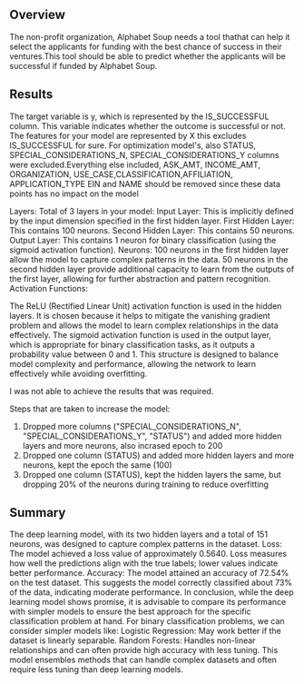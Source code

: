 ## Overview
  The non-profit organization, Alphabet Soup needs a tool thathat can help it select the applicants for funding with the best chance of success in their ventures.This tool should be able to predict whether the applicants will be successful if funded by Alphabet Soup.

## Results
  The target variable is y, which is represented by the IS_SUCCESSFUL column. This variable indicates whether the outcome is successful or not.
  The features for your model are represented by X this excludes IS_SUCCESSFUL for sure. For optimization model's, also STATUS, SPECIAL_CONSIDERATIONS_N, SPECIAL_CONSIDERATIONS_Y columns were excluded.Everything else included, ASK_AMT, INCOME_AMT, ORGANIZATION, USE_CASE,CLASSIFICATION,AFFILIATION, APPLICATION_TYPE 
  EIN and NAME should be removed since these data points has no impact on the model

  Layers:
  Total of 3 layers in your model:
  Input Layer: This is implicitly defined by the input dimension specified in the first hidden layer.
  First Hidden Layer: This contains 100 neurons.
  Second Hidden Layer: This contains 50 neurons.
  Output Layer: This contains 1 neuron for binary classification (using the sigmoid activation function).
  Neurons:
  100 neurons in the first hidden layer allow the model to capture complex patterns in the data.
  50 neurons in the second hidden layer provide additional capacity to learn from the outputs of the first layer, allowing for further abstraction and pattern recognition.
  Activation Functions:

  The ReLU (Rectified Linear Unit) activation function is used in the hidden layers. It is chosen because it helps to mitigate the vanishing gradient problem and allows the model to learn complex relationships in the data effectively.
  The sigmoid activation function is used in the output layer, which is appropriate for binary classification tasks, as it outputs a probability value between 0 and 1.
  This structure is designed to balance model complexity and performance, allowing the network to learn effectively while avoiding overfitting. 

  I was not able to achieve the results that was required.

  Steps that are taken to increase the model:
  1) Dropped more columns ("SPECIAL_CONSIDERATIONS_N", "SPECIAL_CONSIDERATIONS_Y", "STATUS") and added more hidden layers and more neurons, also incrased epoch to 200
  2) Dropped one column (STATUS) and added more hidden layers and more neurons, kept the epoch the same (100)
  3) Dropped one column (STATUS), kept the hidden layers the same, but dropping 20% of the neurons during training to reduce overfitting

## Summary
  The deep learning model, with its two hidden layers and a total of 151 neurons, was designed to capture complex patterns in the dataset.
  Loss: The model achieved a loss value of approximately 0.5640. Loss measures how well the predictions align with the true labels; lower values indicate better performance.
  Accuracy: The model attained an accuracy of 72.54% on the test dataset. This suggests the model correctly classified about 73% of the data, indicating moderate performance.
  In conclusion, while the deep learning model shows promise, it is advisable to compare its performance with simpler models to ensure the best approach for the specific classification problem at hand.
  For binary classification problems, we can consider simpler models like:
    Logistic Regression: May work better if the dataset is linearly separable.
    Random Forests: Handles non-linear relationships and can often provide high accuracy with less tuning. This model ensembles methods that can handle complex datasets and often require less tuning than deep learning models.
